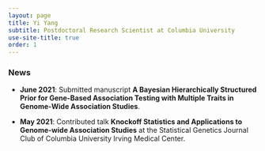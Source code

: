 ```yaml
---
layout: page
title: Yi Yang
subtitle: Postdoctoral Research Scientist at Columbia University
use-site-title: true
order: 1
---
```


### News

- **June 2021**: Submitted manuscript **A Bayesian Hierarchically Structured Prior for Gene-Based Association Testing with Multiple Traits in Genome-Wide Association Studies**.

- **May 2021**: Contributed talk **Knockoff Statistics and Applications to Genome-wide Association Studies** at the Statistical Genetics Journal Club of Columbia University Irving Medical Center.
